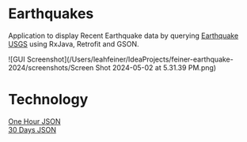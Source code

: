 # Earthquakes

Application to display Recent Earthquake data by querying [Earthquake USGS](https://earthquake.usgs.gov/earthquakes/feed/v1.0/geojson.php) using RxJava, Retrofit and GSON.

![GUI Screenshot](/Users/leahfeiner/IdeaProjects/feiner-earthquake-2024/screenshots/Screen Shot 2024-05-02 at 5.31.39 PM.png)

# Technology
[One Hour JSON](https://earthquake.usgs.gov/earthquakes/feed/v1.0/summary/1.0_hour.geojson) <br>
[30 Days JSON](https://earthquake.usgs.gov/earthquakes/feed/v1.0/summary/significant_month.geojson)